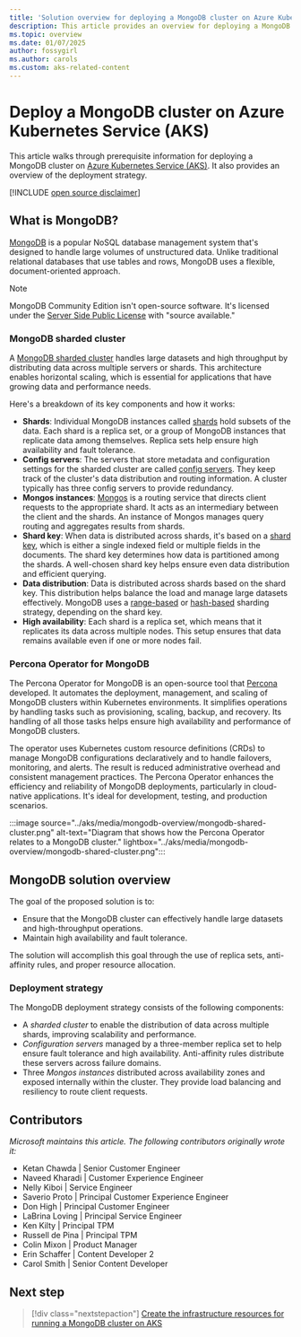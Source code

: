 ```yaml
---
title: 'Solution overview for deploying a MongoDB cluster on Azure Kubernetes Service (AKS)'
description: This article provides an overview for deploying a MongoDB cluster on AKS.
ms.topic: overview
ms.date: 01/07/2025
author: fossygirl
ms.author: carols
ms.custom: aks-related-content
---
```


# Deploy a MongoDB cluster on Azure Kubernetes Service (AKS)

This article walks through prerequisite information for deploying a MongoDB cluster on [Azure Kubernetes Service (AKS)](what-is-aks.md). It also provides an overview of the deployment strategy.

[!INCLUDE [open source disclaimer](./includes/open-source-disclaimer.md)]

## What is MongoDB?

[MongoDB](https://www.mongodb.com/) is a popular NoSQL database management system that's designed to handle large volumes of unstructured data. Unlike traditional relational databases that use tables and rows, MongoDB uses a flexible, document-oriented approach.

> [!NOTE]
> MongoDB Community Edition isn't open-source software. It's licensed under the [Server Side Public License](https://www.mongodb.com/legal/licensing/server-side-public-license) with "source available."

### MongoDB sharded cluster

A [MongoDB sharded cluster](https://www.mongodb.com/docs/manual/core/sharded-cluster-components/) handles large datasets and high throughput by distributing data across multiple servers or shards. This architecture enables horizontal scaling, which is essential for applications that have growing data and performance needs.

Here's a breakdown of its key components and how it works:

* **Shards**: Individual MongoDB instances called [shards](https://www.mongodb.com/docs/manual/core/sharded-cluster-shards/) hold subsets of the data. Each shard is a replica set, or a group of MongoDB instances that replicate data among themselves. Replica sets help ensure high availability and fault tolerance.
* **Config servers**: The servers that store metadata and configuration settings for the sharded cluster are called [config servers](https://www.mongodb.com/docs/manual/core/sharded-cluster-config-servers/). They keep track of the cluster's data distribution and routing information. A cluster typically has three config servers to provide redundancy.
* **Mongos instances**: [Mongos](https://www.mongodb.com/docs/manual/core/sharded-cluster-query-router/) is a routing service that directs client requests to the appropriate shard. It acts as an intermediary between the client and the shards. An instance of Mongos manages query routing and aggregates results from shards.
* **Shard key**: When data is distributed across shards, it's based on a [shard key](https://www.mongodb.com/docs/manual/core/sharding-shard-key/), which is either a single indexed field or multiple fields in the documents. The shard key determines how data is partitioned among the shards. A well-chosen shard key helps ensure even data distribution and efficient querying.
* **Data distribution**: Data is distributed across shards based on the shard key. This distribution helps balance the load and manage large datasets effectively. MongoDB uses a [range-based](https://www.mongodb.com/docs/manual/core/ranged-sharding/) or [hash-based](https://www.mongodb.com/docs/manual/core/hashed-sharding/) sharding strategy, depending on the shard key.
* **High availability**: Each shard is a replica set, which means that it replicates its data across multiple nodes. This setup ensures that data remains available even if one or more nodes fail.

### Percona Operator for MongoDB

The Percona Operator for MongoDB is an open-source tool that [Percona](https://www.percona.com/) developed. It automates the deployment, management, and scaling of MongoDB clusters within Kubernetes environments. It simplifies operations by handling tasks such as provisioning, scaling, backup, and recovery. Its handling of all those tasks helps ensure high availability and performance of MongoDB clusters.

The operator uses Kubernetes custom resource definitions (CRDs) to manage MongoDB configurations declaratively and to handle failovers, monitoring, and alerts. The result is reduced administrative overhead and consistent management practices. The Percona Operator enhances the efficiency and reliability of MongoDB deployments, particularly in cloud-native applications. It's ideal for development, testing, and production scenarios.

:::image source="../aks/media/mongodb-overview/mongodb-shared-cluster.png" alt-text="Diagram that shows how the Percona Operator relates to a MongoDB cluster." lightbox="../aks/media/mongodb-overview/mongodb-shared-cluster.png":::

## MongoDB solution overview

The goal of the proposed solution is to:

* Ensure that the MongoDB cluster can effectively handle large datasets and high-throughput operations.
* Maintain high availability and fault tolerance.

The solution will accomplish this goal through the use of replica sets, anti-affinity rules, and proper resource allocation.

### Deployment strategy

The MongoDB deployment strategy consists of the following components:

* A *sharded cluster* to enable the distribution of data across multiple shards, improving scalability and performance.
* *Configuration servers* managed by a three-member replica set to help ensure fault tolerance and high availability. Anti-affinity rules distribute these servers across failure domains.
* Three *Mongos instances* distributed across availability zones and exposed internally within the cluster. They provide load balancing and resiliency to route client requests.

## Contributors

*Microsoft maintains this article. The following contributors originally wrote it:*


* Ketan Chawda | Senior Customer Engineer
* Naveed Kharadi | Customer Experience Engineer
* Nelly Kiboi | Service Engineer
* Saverio Proto | Principal Customer Experience Engineer
* Don High | Principal Customer Engineer
* LaBrina Loving | Principal Service Engineer
* Ken Kilty | Principal TPM
* Russell de Pina | Principal TPM
* Colin Mixon | Product Manager
* Erin Schaffer | Content Developer 2
* Carol Smith | Senior Content Developer

## Next step

> [!div class="nextstepaction"]
> [Create the infrastructure resources for running a MongoDB cluster on AKS](./create-mongodb-infrastructure.md)
